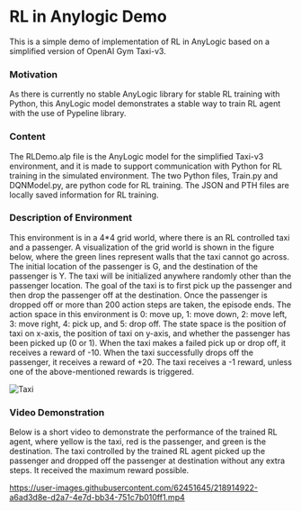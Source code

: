 # RL in Anylogic Demo
This is a simple demo of implementation of RL in AnyLogic based on a simplified version of OpenAI Gym Taxi-v3.

### Motivation
As there is currently no stable AnyLogic library for stable RL training with Python, this AnyLogic model demonstrates a stable way to train RL agent with the use of Pypeline library.

### Content
The RLDemo.alp file is the AnyLogic model for the simplified Taxi-v3 environment, and it is made to support communication with Python for RL training in the simulated environment. The two Python files, Train.py and DQNModel.py, are python code for RL training. The JSON and PTH files are locally saved information for RL training. 

### Description of Environment

This environment is in a 4*4 grid world, where there is an RL controlled taxi and a passenger. A visualization of the grid world is shown in the figure below, where the green lines represent walls that the taxi cannot go across. The initial location of the passenger is G, and the destination of the passenger is Y. The taxi will be initialized anywhere randomly other than the passenger location. The goal of the taxi is to first pick up the passenger and then drop the passenger off at the destination. Once the passenger is dropped off or more than 200 action steps are taken, the episode ends. The action space in this environment is 0: move up, 1: move down, 2: move left, 3: move right, 4: pick up, and 5: drop off. The state space is the position of taxi on x-axis, the position of taxi on y-axis, and whether the passenger has been picked up (0 or 1). When the taxi makes a failed pick up or drop off, it receives a reward of -10. When the taxi successfully drops off the passenger, it receives a reward of +20. The taxi receives a -1 reward, unless one of the above-mentioned rewards is triggered.

![Taxi](https://user-images.githubusercontent.com/62451645/218914898-4b4a75b4-e41e-4202-a6e0-d3a2511e8939.png)

### Video Demonstration
Below is a short video to demonstrate the performance of the trained RL agent, where yellow is the taxi, red is the passenger, and green is the destination. The taxi controlled by the trained RL agent picked up the passenger and dropped off the passenger at destination without any extra steps. It received the maximum reward possible.

https://user-images.githubusercontent.com/62451645/218914922-a6ad3d8e-d2a7-4e7d-bb34-751c7b010ff1.mp4


